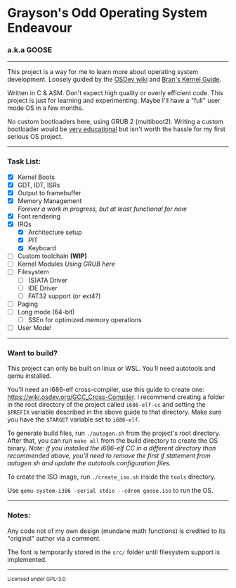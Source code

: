 # Grayson's Odd Operating System Endeavour
### a.k.a GOOSE

---

This project is a way for me to learn more about operating system development.
Loosely guided by the [OSDev wiki](https://wiki.osdev.org) and [Bran's Kernel Guide](http://www.osdever.net/bkerndev/Docs/title.htm).

Written in C & ASM. Don't expect high quality or overly efficient code. 
This project is just for learning and experimenting. Maybe I'll have a "full" user mode OS in a few months.

No custom bootloaders here, using GRUB 2 (multiboot2). Writing a custom bootloader would be 
[very educational](https://www.youtube.com/watch?v=afP127hsceU) but isn't worth the hassle for my
first serious OS project.

---

### Task List:
- [x] Kernel Boots
- [x] GDT, IDT, ISRs
- [x] Output to framebuffer
- [x] Memory Management  
<em>Forever a work in progress, but at least functional for now</em>
- [x] Font rendering
- [x] IRQs
  - [x] Architecture setup
  - [x] PIT
  - [x] Keyboard
- [ ] Custom toolchain **(WIP)**
- [ ] Kernel Modules
<em>Using GRUB here</em>
- [ ] Filesystem
  - [ ] (S)ATA Driver
  - [ ] IDE Driver
  - [ ] FAT32 support (or ext4?)
- [ ] Paging
- [ ] Long mode (64-bit)
  - [ ] SSEn for optimized memory operations
- [ ] User Mode!

---

### Want to build?
This project can only be built on linux or WSL. You'll need autotools and qemu installed.

You'll need an i686-elf cross-compiler, use this guide to create one: https://wiki.osdev.org/GCC_Cross-Compiler.
I recommend creating a folder in the root directory of the project called `i686-elf-cc` and setting the `$PREFIX` variable
described in the above guide to that directory. Make sure you have the `$TARGET` variable set to `i686-elf`.

To generate build files, run `./autogen.sh` from the project's root directory.
After that, you can run `make all` from the build directory to create the OS binary.
*Note: if you installed the i686-elf CC in a different directory than recommended above,
you'll need to remove the first if statement from autogen.sh and update the autotools configuration files.*

To create the ISO image, run `./create_iso.sh` inside the `tools` directory.

Use `qemu-system-i386 -serial stdio --cdrom goose.iso` to run the OS.

---

### Notes: 
Any code not of my own design (mundane math functions) is 
credited to its "original" author via a comment.

The font is temporarily stored in the `src/` folder until filesystem support is implemented.

---

<sub>Licensed under GPL-3.0</sub>